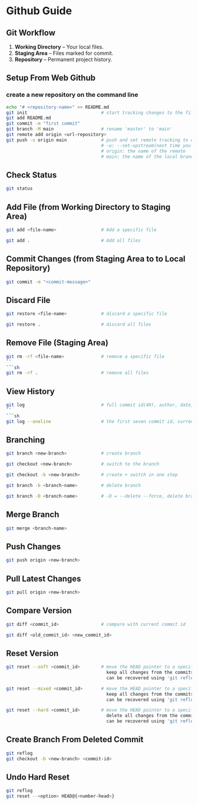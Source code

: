 # Github Guide
## Git Workflow
1. **Working Directory**            – Your local files.
2. **Staging Area**                 – Files marked for commit.
3. **Repository**                   – Permanent project history.
## Setup From Web Github
### create a new repository on the command line
```sh
echo "# <repository-name>" >> README.md
git init                            # start tracking changes to the files in this folder(working directory)
git add README.md
git commit -m "first commit"
git branch -M main                  # rename 'master' to 'main'
git remote add origin <url-repository>
git push -u origin main             # push and set remote tracking to origin/main
                                    # -u: --set-upstream(next time you can just run git push)
                                    # origin: the name of the remote
                                    # main: the name of the local branch
```
## Check Status
```sh
git status
```
## Add File (from Working Directory to Staging Area)
```sh
git add <file-name>                 # Add a specific file
```
```sh
git add .                           # Add all files
```
## Commit Changes (from Staging Area to to Local Repository)
```sh
git commit -m "<commit-message>"
```
## Discard File
```sh
git restore <file-name>             # discard a specific file
```
```sh
git restore .                       # discard all files
```
## Remove File (Staging Area)
```sh
git rm -rf <file-name>              # remove a specific file
``
```sh
git rm -rf .                        # remove all files
```
## View History
```sh
git log                             # full commit id(40), author, date, current branch, commit
``
```sh
git log --oneline                   # the first seven commit id, current branch, commit
```
## Branching
```sh
git branch <new-branch>             # create branch
```
```sh
git checkout <new-branch>           # switch to the branch
```
```sh
git checkout -b <new-branch>        # create + switch in one step
```
```sh
git branch -b <branch-name>         # delete branch
```
```sh
git branch -D <branch-name>         # -D = --delete --force, delete branch even if it has unmerged commits
```
## Merge Branch
```sh
git merge <branch-name>
```
## Push Changes
```sh
git push origin <new-branch>
```
## Pull Latest Changes
```sh
git pull origin <new-branch>
```
## Compare Version
```sh
git diff <commit_id>                # compare with current commit id
```
```sh
git diff <old_commit_id> <new_commit_id>
```
## Reset Version
```sh
git reset --soft <commit_id>        # move the HEAD pointer to a specified commit,
                                      keep all changes from the commits that were removed in the staging area,
                                      can be recovered using 'git reflog' >> 'git checkout -b <new-branch> <commit-id>'
```
```sh
git reset --mixed <commit_id>       # move the HEAD pointer to a specified commit,
                                      keep all changes from the commits that were removed in the working directory,
                                      can be recovered using 'git reflog'
```
```sh
git reset --hard <commit_id>        # move the HEAD pointer to a specified commit,
                                      delete all changes from the commits that were removed,
                                      can be recovered using 'git reflog'
```
## Create Branch From Deleted Commit
```sh
git reflog
git checkout -b <new-branch> <commit-id>
```
## Undo Hard Reset
```sh
git reflog
git reset --<option> HEAD@{<number-head>}
```